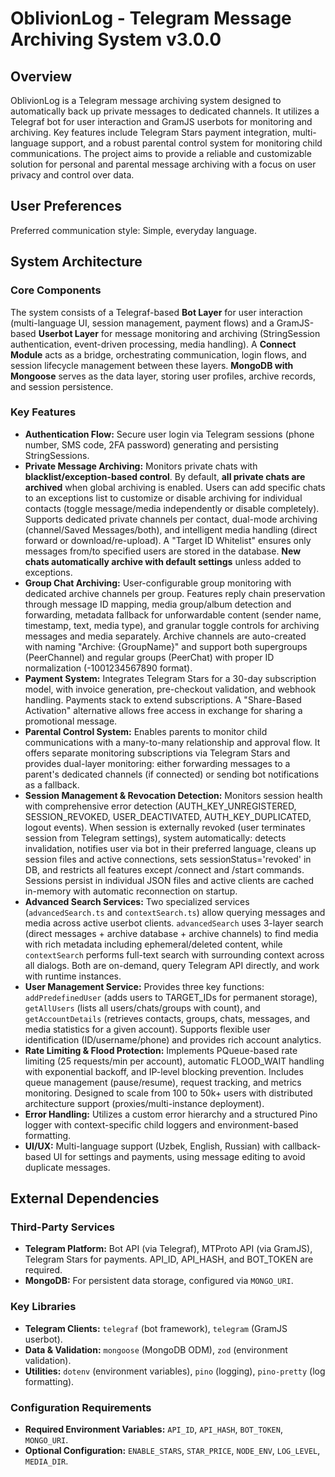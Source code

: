 # OblivionLog - Telegram Message Archiving System v3.0.0

## Overview

OblivionLog is a Telegram message archiving system designed to automatically back up private messages to dedicated channels. It utilizes a Telegraf bot for user interaction and GramJS userbots for monitoring and archiving. Key features include Telegram Stars payment integration, multi-language support, and a robust parental control system for monitoring child communications. The project aims to provide a reliable and customizable solution for personal and parental message archiving with a focus on user privacy and control over data.

## User Preferences

Preferred communication style: Simple, everyday language.

## System Architecture

### Core Components
The system consists of a Telegraf-based **Bot Layer** for user interaction (multi-language UI, session management, payment flows) and a GramJS-based **Userbot Layer** for message monitoring and archiving (StringSession authentication, event-driven processing, media handling). A **Connect Module** acts as a bridge, orchestrating communication, login flows, and session lifecycle management between these layers. **MongoDB with Mongoose** serves as the data layer, storing user profiles, archive records, and session persistence.

### Key Features

-   **Authentication Flow:** Secure user login via Telegram sessions (phone number, SMS code, 2FA password) generating and persisting StringSessions.
-   **Private Message Archiving:** Monitors private chats with **blacklist/exception-based control**. By default, **all private chats are archived** when global archiving is enabled. Users can add specific chats to an exceptions list to customize or disable archiving for individual contacts (toggle message/media independently or disable completely). Supports dedicated private channels per contact, dual-mode archiving (channel/Saved Messages/both), and intelligent media handling (direct forward or download/re-upload). A "Target ID Whitelist" ensures only messages from/to specified users are stored in the database. **New chats automatically archive with default settings** unless added to exceptions.
-   **Group Chat Archiving:** User-configurable group monitoring with dedicated archive channels per group. Features reply chain preservation through message ID mapping, media group/album detection and forwarding, metadata fallback for unforwardable content (sender name, timestamp, text, media type), and granular toggle controls for archiving messages and media separately. Archive channels are auto-created with naming "Archive: {GroupName}" and support both supergroups (PeerChannel) and regular groups (PeerChat) with proper ID normalization (-1001234567890 format).
-   **Payment System:** Integrates Telegram Stars for a 30-day subscription model, with invoice generation, pre-checkout validation, and webhook handling. Payments stack to extend subscriptions. A "Share-Based Activation" alternative allows free access in exchange for sharing a promotional message.
-   **Parental Control System:** Enables parents to monitor child communications with a many-to-many relationship and approval flow. It offers separate monitoring subscriptions via Telegram Stars and provides dual-layer monitoring: either forwarding messages to a parent's dedicated channels (if connected) or sending bot notifications as a fallback.
-   **Session Management & Revocation Detection:** Monitors session health with comprehensive error detection (AUTH_KEY_UNREGISTERED, SESSION_REVOKED, USER_DEACTIVATED, AUTH_KEY_DUPLICATED, logout events). When session is externally revoked (user terminates session from Telegram settings), system automatically: detects invalidation, notifies user via bot in their preferred language, cleans up session files and active connections, sets sessionStatus='revoked' in DB, and restricts all features except /connect and /start commands. Sessions persist in individual JSON files and active clients are cached in-memory with automatic reconnection on startup.
-   **Advanced Search Services:** Two specialized services (`advancedSearch.ts` and `contextSearch.ts`) allow querying messages and media across active userbot clients. `advancedSearch` uses 3-layer search (direct messages + archive database + archive channels) to find media with rich metadata including ephemeral/deleted content, while `contextSearch` performs full-text search with surrounding context across all dialogs. Both are on-demand, query Telegram API directly, and work with runtime instances.
-   **User Management Service:** Provides three key functions: `addPredefinedUser` (adds users to TARGET_IDs for permanent storage), `getAllUsers` (lists all users/chats/groups with count), and `getAccountDetails` (retrieves contacts, groups, chats, messages, and media statistics for a given account). Supports flexible user identification (ID/username/phone) and provides rich account analytics.
-   **Rate Limiting & Flood Protection:** Implements PQueue-based rate limiting (25 requests/min per account), automatic FLOOD_WAIT handling with exponential backoff, and IP-level blocking prevention. Includes queue management (pause/resume), request tracking, and metrics monitoring. Designed to scale from 100 to 50k+ users with distributed architecture support (proxies/multi-instance deployment).
-   **Error Handling:** Utilizes a custom error hierarchy and a structured Pino logger with context-specific child loggers and environment-based formatting.
-   **UI/UX:** Multi-language support (Uzbek, English, Russian) with callback-based UI for settings and payments, using message editing to avoid duplicate messages.

## External Dependencies

### Third-Party Services
-   **Telegram Platform:** Bot API (via Telegraf), MTProto API (via GramJS), Telegram Stars for payments. API_ID, API_HASH, and BOT_TOKEN are required.
-   **MongoDB:** For persistent data storage, configured via `MONGO_URI`.

### Key Libraries
-   **Telegram Clients:** `telegraf` (bot framework), `telegram` (GramJS userbot).
-   **Data & Validation:** `mongoose` (MongoDB ODM), `zod` (environment validation).
-   **Utilities:** `dotenv` (environment variables), `pino` (logging), `pino-pretty` (log formatting).

### Configuration Requirements
-   **Required Environment Variables:** `API_ID`, `API_HASH`, `BOT_TOKEN`, `MONGO_URI`.
-   **Optional Configuration:** `ENABLE_STARS`, `STAR_PRICE`, `NODE_ENV`, `LOG_LEVEL`, `MEDIA_DIR`.
